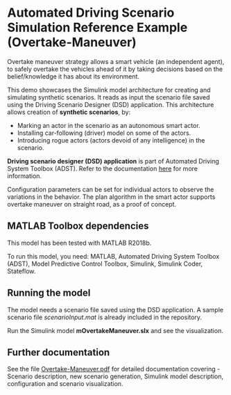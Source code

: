 # Automated Driving Scenario Simulation Reference Example (Overtake-Maneuver)
Overtake maneuver strategy allows a smart vehicle (an independent agent), to safely overtake the vehicles ahead of it by taking decisions based on the belief/knowledge it has about its environment.

This demo showcases the Simulink model architecture for creating and simulating synthetic scenarios. It reads as input the scenario file saved using the Driving Scenario Designer (DSD) application. This architecture allows creation of **synthetic scenarios**, by:
  * Marking an actor in the scenario as an autonomous smart actor.
  * Installing car-following (driver) model on some of the actors.
  * Introducing rogue actors (actors devoid of any intelligence) in the scenario.

**Driving scenario designer (DSD) application** is part of Automated Driving System Toolbox (ADST). Refer to the documentation [here](https://www.mathworks.com/help/driving/ref/drivingscenariodesigner-app.html) for more information.

Configuration parameters can be set for individual actors to observe the variations in the behavior. The plan algorithm in the smart actor supports overtake maneuver on straight road, as a proof of concept.

## MATLAB Toolbox dependencies
This model has been tested with MATLAB R2018b. 

To run this model, you need: MATLAB, Automated Driving System Toolbox (ADST), Model Predictive Control Toolbox, Simulink, Simulink Coder, Stateflow.

## Running the model
The model needs a scenario file saved using the DSD application. A sample scenario file *scenarioInput.mat* is already included in the repository. 

Run the Simulink model **mOvertakeManeuver.slx** and see the visualization.

## Further documentation
See the file [Overtake-Maneuver.pdf](https://github.com/mathworks/Overtake-Maneuver/blob/master/Overtake-Maneuver.pdf) for detailed documentation covering - Scenario description, new scenario generation, Simulink model description, configuration and scenario visualization.
